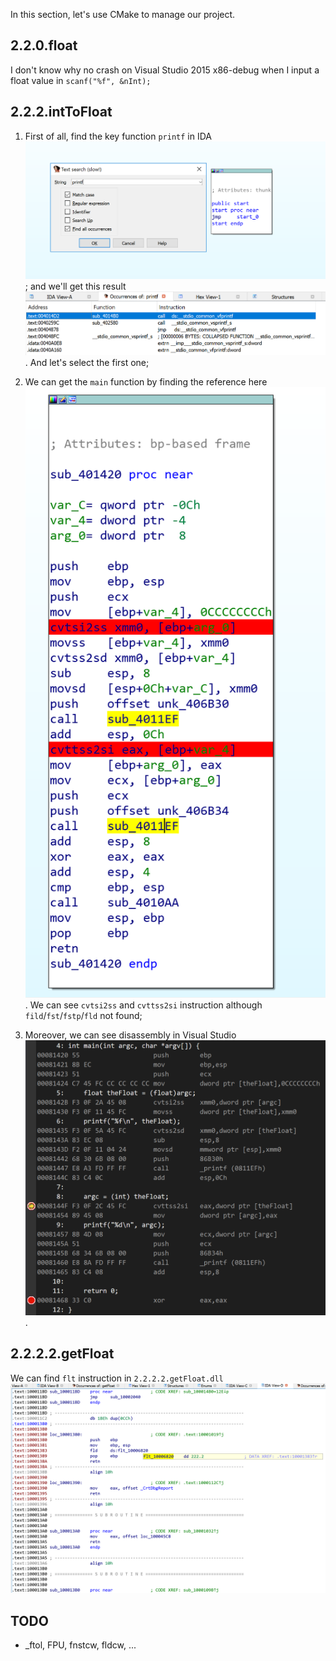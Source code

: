 In this section, let's use CMake to manage our project.


## 2.2.0.float
I don't know why no crash on Visual Studio 2015 x86-debug when I input a float value in `scanf("%f", &nInt);` 


## 2.2.2.intToFloat
1. First of all, find the key function `printf` in IDA ![find.symbol](./documents/find.symbol.png) ; and we'll get this result ![result](./documents/result.png). And let's select the first one;

2. We can get the `main` function by finding the reference here ![main.func](./documents/main.func.png). We can see `cvtsi2ss` and `cvttss2si` instruction although `fild`/`fst`/`fstp`/`fld` not found;

3. Moreover, we can see disassembly in Visual Studio ![vs.disassembly](./documents/vs.disassembly.png).


## 2.2.2.2.getFloat
We can find `flt` instruction in `2.2.2.2.getFloat.dll` ![getFloat](./documents/getFloat.png)



## TODO
- _ftol, FPU, fnstcw, fldcw, ...